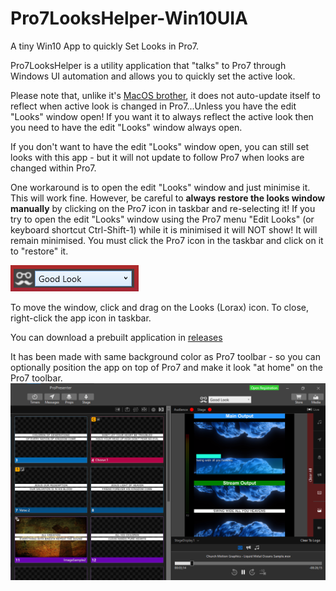 # Pro7LooksHelper-Win10UIA
A tiny Win10 App to quickly Set Looks in Pro7.

Pro7LooksHelper is a utility application that "talks" to Pro7 through Windows UI automation and allows you to quickly set the active look.

Please note that, unlike it's [MacOS brother](https://github.com/greyshirtguy/Pro7LooksHelper-AppleScript), it does not auto-update itself to reflect when active look is changed in Pro7...Unless you have the edit "Looks" window open!  If you want it to always reflect the active look then you need to have the edit "Looks" window always open.

If you don't want to have the edit "Looks" window open, you can still set looks with this app - but it will not update to follow Pro7 when looks are changed within Pro7.

One workaround is to open the edit "Looks" window and just minimise it. This will work fine. However, be careful to **always restore the looks window manually** by clicking on the Pro7 icon in taskbar and re-selecting it!  If you try to open the edit "Looks" window using the Pro7 menu "Edit Looks" (or keyboard shortcut Ctrl-Shift-1) while it is minimised it will NOT show!  It will remain minimised. You must click the Pro7 icon in the taskbar and click on it to "restore" it.

![Screenshot](Pro7LooksHelper-Win10UIA/Screenshot1.png)

To move the window, click and drag on the Looks (Lorax) icon. To close, right-click the app icon in taskbar.

You can download a prebuilt application in [releases](https://github.com/greyshirtguy/Pro7LooksHelper-Win10UIA/releases)

It has been made with same background color as Pro7 toolbar - so you can optionally position the app on top of Pro7 and make it look "at home" on the Pro7 toolbar.
![Screenshot](Pro7LooksHelper-Win10UIA/Screenshot-OverPro7.png)
